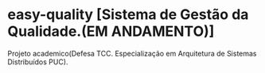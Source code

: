 # easy-quality [Sistema de Gestão da Qualidade.(EM ANDAMENTO)]
Projeto academico(Defesa TCC. Especialização em Arquitetura de Sistemas Distribuídos PUC).

